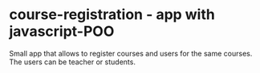 # course-registration - app with javascript-POO

Small app that allows to register courses and users for the same courses.
The users can be teacher or students.